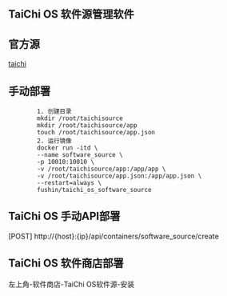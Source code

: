 ## TaiChi OS 软件源管理软件

## 官方源

[taichi](https://taichi.evautocar.com/)

## 手动部署

            1. 创建目录
            mkdir /root/taichisource
            mkdir /root/taichisource/app
            touch /root/taichisource/app.json
            2. 运行镜像
            docker run -itd \
            --name software_source \
            -p 10010:10010 \
            -v /root/taichisource/app:/app/app \
            -v /root/taichisource/app.json:/app/app.json \
            --restart=always \
            fushin/taichi_os_software_source

## TaiChi OS 手动API部署

[POST] http://{host}:{ip}/api/containers/software_source/create

## TaiChi OS 软件商店部署

左上角-软件商店-TaiChi OS软件源-安装

